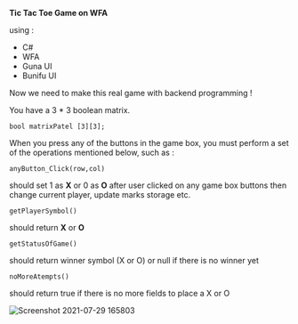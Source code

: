 **Tic Tac Toe Game on WFA**

using : 
 * C#
 * WFA
 * Guna UI
 * Bunifu UI

Now we need to make this real game with backend programming !

You have a 3 * 3 boolean matrix.

```
bool matrixPatel [3][3];
```

When you press any of the buttons 
in the game box, you must perform a set of the operations mentioned below, such as : 


```
anyButton_Click(row,col)
```
should set 1 as **X** or 0 as **O** after user clicked on any game box buttons then change current player, update marks storage etc.
```
getPlayerSymbol()
```
should return **X** or **O** 

```
getStatusOfGame()
```
should return winner symbol (X or O) or null if there is no winner yet
```
noMoreAtempts()
```
should return true if there is no more fields to place a X or O


![Screenshot 2021-07-29 165803](https://user-images.githubusercontent.com/64478989/127505222-4b487c11-666e-412c-8423-dd24a1fc931d.jpg)

